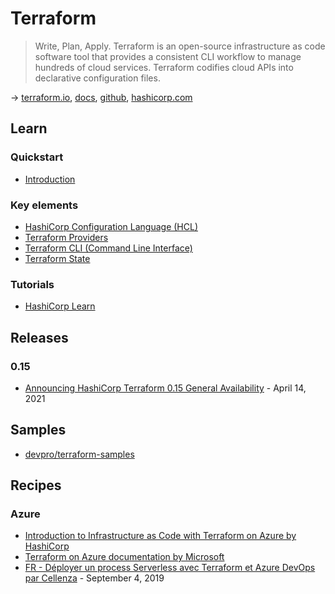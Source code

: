 # Terraform

> Write, Plan, Apply. Terraform is an open-source infrastructure as code software tool that provides a consistent CLI workflow to manage hundreds of cloud services. Terraform codifies cloud APIs into declarative configuration files.

→ [terraform.io](https://www.terraform.io/), [docs](https://www.terraform.io/docs/index.html), [github](https://github.com/hashicorp/terraform), [hashicorp.com](https://www.hashicorp.com/products/terraform/)

## Learn

### Quickstart

- [Introduction](https://www.terraform.io/intro/index.html)

### Key elements

- [HashiCorp Configuration Language (HCL)](./docs/hcl.md)
- [Terraform Providers](./docs/terraform-providers.md)
- [Terraform CLI (Command Line Interface)](./docs/terraform-cli.md)
- [Terraform State](https://www.terraform.io/docs/language/state/index.html)

### Tutorials

- [HashiCorp Learn](https://learn.hashicorp.com/terraform)

## Releases

### 0.15

- [Announcing HashiCorp Terraform 0.15 General Availability](https://www.hashicorp.com/blog/announcing-hashicorp-terraform-0-15-general-availability) - April 14, 2021

## Samples

- [devpro/terraform-samples](https://github.com/devpro/terraform-samples)

## Recipes

### Azure

- [Introduction to Infrastructure as Code with Terraform on Azure by HashiCorp](https://learn.hashicorp.com/tutorials/terraform/infrastructure-as-code?in=terraform/azure-get-started)
- [Terraform on Azure documentation by Microsoft](https://docs.microsoft.com/en-us/azure/developer/terraform/)
- [FR - Déployer un process Serverless avec Terraform et Azure DevOps par Cellenza](https://blog.cellenza.com/devops/deployer-un-process-serverless-avec-terraform-et-azure-devops/) - September 4, 2019

